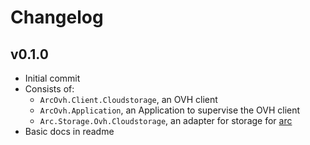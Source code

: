 # Changelog

## v0.1.0

- Initial commit
- Consists of:
    - `ArcOvh.Client.Cloudstorage`, an OVH client
    - `ArcOvh.Application`, an Application to supervise the OVH client
    - `Arc.Storage.Ovh.Cloudstorage`, an adapter for storage for [arc](https://github.com/stavro/arc)
- Basic docs in readme
